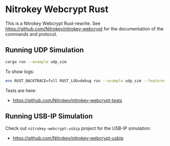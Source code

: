 # Nitrokey Webcrypt Rust

This is a Nitrokey Webcrypt Rust-rewrite.
See https://github.com/Nitrokey/nitrokey-webcrypt for the documentation of the commands and protocol.

## Running UDP Simulation

```bash
cargo run --example udp_sim
```

To show logs:
```bash
env RUST_BACKTRACE=full RUST_LOG=debug run --example udp_sim --features enable-logs
```

Tests are here:
- https://github.com/Nitrokey/nitrokey-webcrypt-tests

## Running USB-IP Simulation

Check out `nitrokey-webcrypt-usbip` project for the USB-IP simulation:
- https://github.com/Nitrokey/nitrokey-webcrypt-usbip
